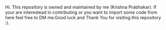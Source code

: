Hi. This repository is owned and maintained by me (Krishna Prabhakar). If your are interestead in contributing or you want to import some code from here feel free to DM me.Good luck and Thank You for visiting this repository :).

